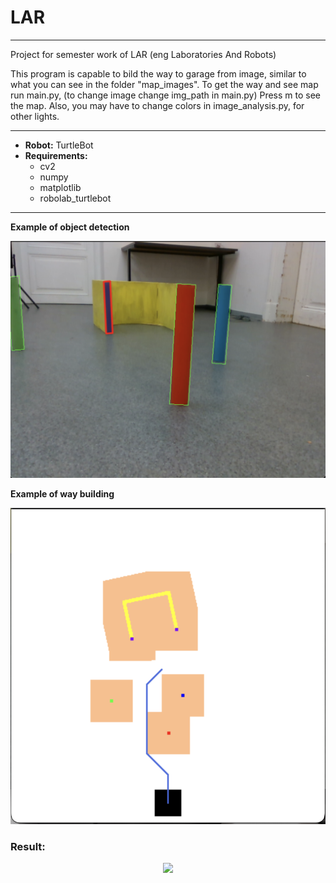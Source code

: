 # LAR
___
Project for semester work of LAR (eng Laboratories And Robots)

This program is capable to bild the way to garage from image, similar to what you can see in the folder "map_images".
To get the way and see map run main.py, (to change image change img_path in main.py)
Press m to see the map.
Also, you may have to change colors in image_analysis.py, for other lights.
___
+ __Robot:__ TurtleBot
+ __Requirements:__
  + cv2
  + numpy
  + matplotlib
  + robolab_turtlebot
___
__Example of object detection__

<p align="center">
  <img src="image_processed.png" >
</p>

__Example of way building__

<p align="center">
  <img src="map.png" >
</p>

### Result:

<p align="center">
  <img src="result.gif" >
</p>